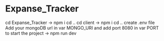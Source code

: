 # Expanse_Tracker
cd Expanse_Tracker -> npm i
cd ..
cd client -> npm i
cd ..
create .env file Add your mongoDB url in var MONGO_URI and add port 8080 in var PORT
to start the project -> npm run dev
